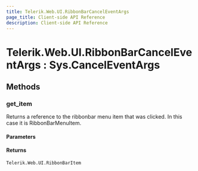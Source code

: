 ```yaml
---
title: Telerik.Web.UI.RibbonBarCancelEventArgs
page_title: Client-side API Reference
description: Client-side API Reference
---
```


# Telerik.Web.UI.RibbonBarCancelEventArgs : Sys.CancelEventArgs

## Methods

### get_item

Returns a reference to the ribbonbar menu item that was clicked. In this case it is RibbonBarMenuItem.

#### Parameters

#### Returns

`Telerik.Web.UI.RibbonBarItem`

